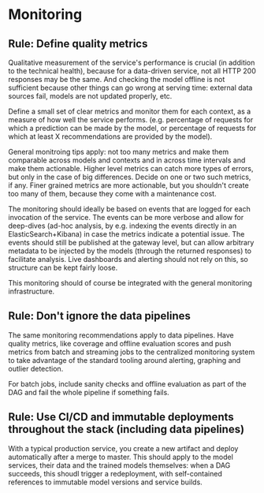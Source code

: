 # Monitoring

## Rule: Define quality metrics

Qualitative measurement of the service's performance is crucial (in addition to the technical health), because for a data-driven service, not all HTTP 200 responses may be the same. And checking the model offline is not sufficient because other things can go wrong at serving time: external data sources fail, models are not updated properly, etc.

Define a small set of clear metrics and monitor them for each context, as a measure of how well the service performs. (e.g. percentage of requests for which a prediction can be made by the model, or percentage of requests for which at least X recommendations are provided by the model).

General monitroing tips apply: not too many metrics and make them comparable across models and contexts and in across time intervals and make them actionable. Higher level metrics can catch more types of errors, but only in the case of big differences. Decide on one or two such metrics, if any. Finer grained metrics are more actionable, but you shouldn't create too many of them, because they come with a maintenance cost.

The monitoring should ideally be based on events that are logged for each invocation of the service. The events can be more verbose and allow for deep-dives (ad-hoc analysis, by e.g. indexing the events directly in an ElasticSearch+Kibana) in case the metrics indicate a potential issue. The events should still be published at the gateway level, but can allow arbitrary metadata to be injected by the models (through the returned responses) to facilitate analysis. Live dashboards and alerting should not rely on this, so structure can be kept fairly loose.

This monitoring should of course be integrated with the general monitoring infrastructure.

## Rule: Don't ignore the data pipelines

The same monitoring recommendations apply to data pipelines. Have quality metrics, like coverage and offline evaluation scores and push metrics from batch and streaming jobs to the centralized monitoring system to take advantage of the standard tooling around alerting, graphing and outlier detection.

For batch jobs, include sanity checks and offline evaluation as part of the DAG and fail the whole pipeline if something fails.

## Rule: Use CI/CD and immutable deployments throughout the stack (including data pipelines)
With a typical production service, you create a new artifact and deploy automatically after a merge to master. This should apply to the model services, their data and the trained models themselves: when a DAG succeeds, this shoudl trigger a redeployment, with self-contained references to immutable model versions and service builds. 
